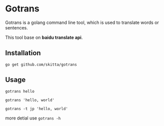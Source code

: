 # Gotrans

Gotrans is a golang command line tool, which is used to translate words or
sentences.

This tool base on **baidu translate api**.

## Installation

`go get github.com/skitta/gotrans`

## Usage

`gotrans hello`

`gotrans 'hello, world'`

`gotrans -t jp 'hello, world'`

more detial use `gotrans -h`
